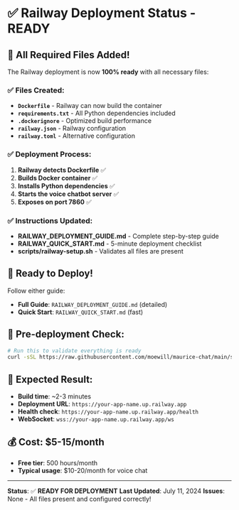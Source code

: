 # ✅ Railway Deployment Status - READY

## 🎉 All Required Files Added!

The Railway deployment is now **100% ready** with all necessary files:

### ✅ **Files Created:**
- **`Dockerfile`** - Railway can now build the container
- **`requirements.txt`** - All Python dependencies included
- **`.dockerignore`** - Optimized build performance
- **`railway.json`** - Railway configuration
- **`railway.toml`** - Alternative configuration

### ✅ **Deployment Process:**
1. **Railway detects Dockerfile** ✅
2. **Builds Docker container** ✅
3. **Installs Python dependencies** ✅
4. **Starts the voice chatbot server** ✅
5. **Exposes on port 7860** ✅

### ✅ **Instructions Updated:**
- **RAILWAY_DEPLOYMENT_GUIDE.md** - Complete step-by-step guide
- **RAILWAY_QUICK_START.md** - 5-minute deployment checklist
- **scripts/railway-setup.sh** - Validates all files are present

## 🚀 **Ready to Deploy!**

Follow either guide:
- **Full Guide**: `RAILWAY_DEPLOYMENT_GUIDE.md` (detailed)
- **Quick Start**: `RAILWAY_QUICK_START.md` (fast)

## 🧪 **Pre-deployment Check:**
```bash
# Run this to validate everything is ready
curl -sSL https://raw.githubusercontent.com/moewill/maurice-chat/main/scripts/railway-setup.sh | bash
```

## 🎯 **Expected Result:**
- **Build time**: ~2-3 minutes
- **Deployment URL**: `https://your-app-name.up.railway.app`
- **Health check**: `https://your-app-name.up.railway.app/health`
- **WebSocket**: `wss://your-app-name.up.railway.app/ws`

## 💰 **Cost**: $5-15/month
- **Free tier**: 500 hours/month
- **Typical usage**: $10-20/month for voice chat

---

**Status**: ✅ **READY FOR DEPLOYMENT**
**Last Updated**: July 11, 2024
**Issues**: None - All files present and configured correctly!